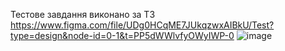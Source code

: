 Тестове завдання виконано за ТЗ https://www.figma.com/file/UDg0HCqME7JUkqzwxAIBkU/Test?type=design&node-id=0-1&t=PP5dWWlvfyOWyIWP-0
 ![image](https://github.com/DariaDrozd/Test/assets/114921147/c51be462-802d-4fb6-8777-b9e53efeb33d)
